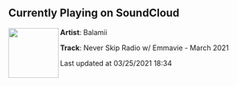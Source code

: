 ## Currently Playing on SoundCloud

[<img align="left" width="100" src="https://i1.sndcdn.com/artworks-wsnKcxVyxz9Uj6LR-k7zSXA-t500x500.jpg">](https://soundcloud.com/balamii/never-skip-radio-w-emmavie-march-2021)

**Artist**: Balamii 

**Track**: Never Skip Radio w/ Emmavie - March 2021

Last updated at 03/25/2021 18:34
